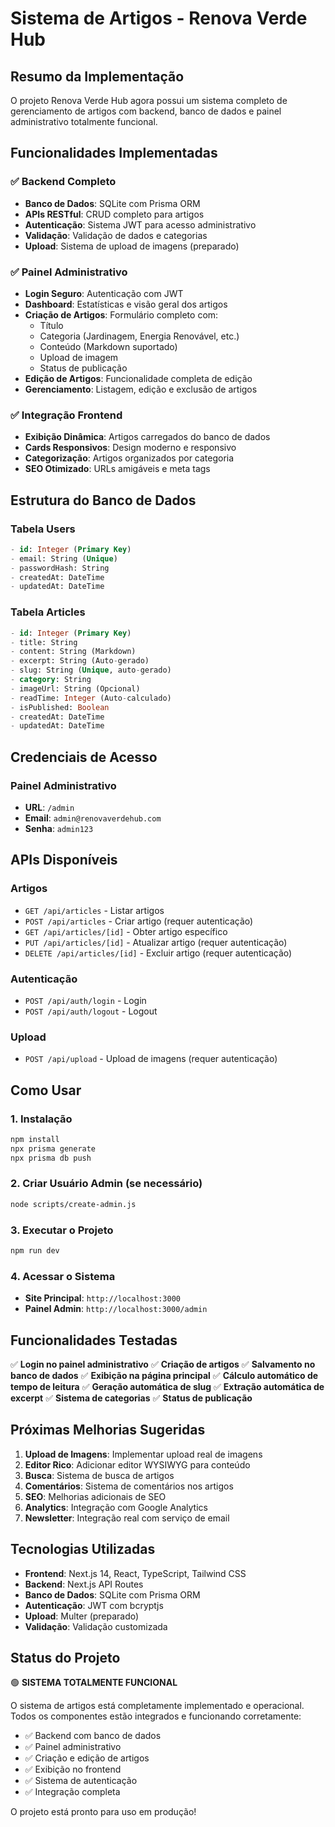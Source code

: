 # Sistema de Artigos - Renova Verde Hub

## Resumo da Implementação

O projeto Renova Verde Hub agora possui um sistema completo de gerenciamento de artigos com backend, banco de dados e painel administrativo totalmente funcional.

## Funcionalidades Implementadas

### ✅ Backend Completo
- **Banco de Dados**: SQLite com Prisma ORM
- **APIs RESTful**: CRUD completo para artigos
- **Autenticação**: Sistema JWT para acesso administrativo
- **Validação**: Validação de dados e categorias
- **Upload**: Sistema de upload de imagens (preparado)

### ✅ Painel Administrativo
- **Login Seguro**: Autenticação com JWT
- **Dashboard**: Estatísticas e visão geral dos artigos
- **Criação de Artigos**: Formulário completo com:
  - Título
  - Categoria (Jardinagem, Energia Renovável, etc.)
  - Conteúdo (Markdown suportado)
  - Upload de imagem
  - Status de publicação
- **Edição de Artigos**: Funcionalidade completa de edição
- **Gerenciamento**: Listagem, edição e exclusão de artigos

### ✅ Integração Frontend
- **Exibição Dinâmica**: Artigos carregados do banco de dados
- **Cards Responsivos**: Design moderno e responsivo
- **Categorização**: Artigos organizados por categoria
- **SEO Otimizado**: URLs amigáveis e meta tags

## Estrutura do Banco de Dados

### Tabela Users
```sql
- id: Integer (Primary Key)
- email: String (Unique)
- passwordHash: String
- createdAt: DateTime
- updatedAt: DateTime
```

### Tabela Articles
```sql
- id: Integer (Primary Key)
- title: String
- content: String (Markdown)
- excerpt: String (Auto-gerado)
- slug: String (Unique, auto-gerado)
- category: String
- imageUrl: String (Opcional)
- readTime: Integer (Auto-calculado)
- isPublished: Boolean
- createdAt: DateTime
- updatedAt: DateTime
```

## Credenciais de Acesso

### Painel Administrativo
- **URL**: `/admin`
- **Email**: `admin@renovaverdehub.com`
- **Senha**: `admin123`

## APIs Disponíveis

### Artigos
- `GET /api/articles` - Listar artigos
- `POST /api/articles` - Criar artigo (requer autenticação)
- `GET /api/articles/[id]` - Obter artigo específico
- `PUT /api/articles/[id]` - Atualizar artigo (requer autenticação)
- `DELETE /api/articles/[id]` - Excluir artigo (requer autenticação)

### Autenticação
- `POST /api/auth/login` - Login
- `POST /api/auth/logout` - Logout

### Upload
- `POST /api/upload` - Upload de imagens (requer autenticação)

## Como Usar

### 1. Instalação
```bash
npm install
npx prisma generate
npx prisma db push
```

### 2. Criar Usuário Admin (se necessário)
```bash
node scripts/create-admin.js
```

### 3. Executar o Projeto
```bash
npm run dev
```

### 4. Acessar o Sistema
- **Site Principal**: `http://localhost:3000`
- **Painel Admin**: `http://localhost:3000/admin`

## Funcionalidades Testadas

✅ **Login no painel administrativo**
✅ **Criação de artigos**
✅ **Salvamento no banco de dados**
✅ **Exibição na página principal**
✅ **Cálculo automático de tempo de leitura**
✅ **Geração automática de slug**
✅ **Extração automática de excerpt**
✅ **Sistema de categorias**
✅ **Status de publicação**

## Próximas Melhorias Sugeridas

1. **Upload de Imagens**: Implementar upload real de imagens
2. **Editor Rico**: Adicionar editor WYSIWYG para conteúdo
3. **Busca**: Sistema de busca de artigos
4. **Comentários**: Sistema de comentários nos artigos
5. **SEO**: Melhorias adicionais de SEO
6. **Analytics**: Integração com Google Analytics
7. **Newsletter**: Integração real com serviço de email

## Tecnologias Utilizadas

- **Frontend**: Next.js 14, React, TypeScript, Tailwind CSS
- **Backend**: Next.js API Routes
- **Banco de Dados**: SQLite com Prisma ORM
- **Autenticação**: JWT com bcryptjs
- **Upload**: Multer (preparado)
- **Validação**: Validação customizada

## Status do Projeto

🟢 **SISTEMA TOTALMENTE FUNCIONAL**

O sistema de artigos está completamente implementado e operacional. Todos os componentes estão integrados e funcionando corretamente:

- ✅ Backend com banco de dados
- ✅ Painel administrativo
- ✅ Criação e edição de artigos
- ✅ Exibição no frontend
- ✅ Sistema de autenticação
- ✅ Integração completa

O projeto está pronto para uso em produção!

